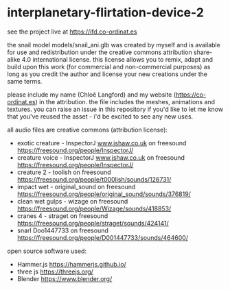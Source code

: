 # interplanetary-flirtation-device-2

see the project live at https://ifd.co-ordinat.es


the snail model models/snail_ani.glb was created by myself and is available for use and redistribution under the creative commons attribution share-alike 4.0 international license. this license allows you to remix, adapt and build upon this work (for commercial and non-commercial purposes) as long as you credit the author and license your new creations under the same terms. 

please include my name (Chloê Langford) and my website (https://co-ordinat.es) in the attribution. the file includes the meshes, animations and textures. you can raise an issue in this repository if you'd like to let me know that you've reused the asset - i'd be excited to see any new uses. 


all audio files are creative commons (attribution license):
- exotic creature - InspectorJ www.jshaw.co.uk on freesound https://freesound.org/people/InspectorJ/
- creature voice - InspectorJ www.jshaw.co.uk on freesound https://freesound.org/people/InspectorJ/
- creature 2 - toolish on freesound https://freesound.org/people/t000lish/sounds/126731/
- impact wet - original_sound on freesound https://freesound.org/people/original_sound/sounds/376819/
- clean wet gulps - wizage on freesound https://freesound.org/people/Wizage/sounds/418853/
- cranes 4 - straget on freesound https://freesound.org/people/straget/sounds/424141/
- snarl  Doo1447733 on freesound https://freesound.org/people/D001447733/sounds/464600/

open source software used: 
- Hammer.js https://hammerjs.github.io/
- three js https://threejs.org/
- Blender https://www.blender.org/

